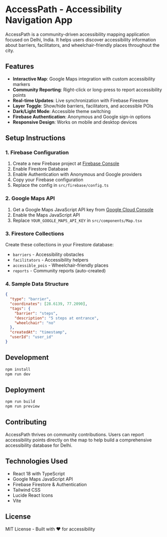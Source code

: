 # AccessPath - Accessibility Navigation App

AccessPath is a community-driven accessibility mapping application focused on Delhi, India. It helps users discover accessibility information about barriers, facilitators, and wheelchair-friendly places throughout the city.

## Features

- **Interactive Map**: Google Maps integration with custom accessibility markers
- **Community Reporting**: Right-click or long-press to report accessibility points
- **Real-time Updates**: Live synchronization with Firebase Firestore
- **Layer Toggle**: Show/hide barriers, facilitators, and accessible POIs
- **Dark/Light Mode**: Accessible theme switching
- **Firebase Authentication**: Anonymous and Google sign-in options
- **Responsive Design**: Works on mobile and desktop devices

## Setup Instructions

### 1. Firebase Configuration

1. Create a new Firebase project at [Firebase Console](https://console.firebase.google.com/)
2. Enable Firestore Database
3. Enable Authentication with Anonymous and Google providers
4. Copy your Firebase configuration
5. Replace the config in `src/firebase/config.ts`

### 2. Google Maps API

1. Get a Google Maps JavaScript API key from [Google Cloud Console](https://console.cloud.google.com/)
2. Enable the Maps JavaScript API
3. Replace `YOUR_GOOGLE_MAPS_API_KEY` in `src/components/Map.tsx`

### 3. Firestore Collections

Create these collections in your Firestore database:

- `barriers` - Accessibility obstacles
- `facilitators` - Accessibility helpers  
- `accessible_pois` - Wheelchair-friendly places
- `reports` - Community reports (auto-created)

### 4. Sample Data Structure

```json
{
  "type": "barrier",
  "coordinates": [28.6139, 77.2090],
  "tags": {
    "barrier": "steps",
    "description": "5 steps at entrance",
    "wheelchair": "no"
  },
  "createdAt": "timestamp",
  "userId": "user_id"
}
```

## Development

```bash
npm install
npm run dev
```

## Deployment

```bash
npm run build
npm run preview
```

## Contributing

AccessPath thrives on community contributions. Users can report accessibility points directly on the map to help build a comprehensive accessibility database for Delhi.

## Technologies Used

- React 18 with TypeScript
- Google Maps JavaScript API
- Firebase Firestore & Authentication
- Tailwind CSS
- Lucide React Icons
- Vite

## License

MIT License - Built with ❤️ for accessibility